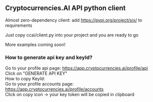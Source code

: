 ## Cryptocurrencies.AI API python client

Almost zero-dependency client: add https://pypi.org/project/six/ to requirements

Just copy ccai/client.py into your project and you are ready to go

More examples coming soon!

### How to generate api key and keyId?

Go to your profile api page: https://app.cryptocurrencies.ai/profile/api <br/>
Click on "GENERATE API KEY" <br/>
How to copy KeyId: <br/>
Go to your profile accounts page: https://app.cryptocurrencies.ai/profile/accounts <br/>
Click on copy icon -> your key token will be copied in clipboard
